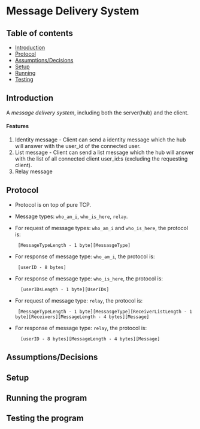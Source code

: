 # Message Delivery System

## Table of contents

* [Introduction](#introduction)
* [Protocol](#protocol)
* [Assumptions/Decisions](#assumptionsdecisions)
* [Setup](#setup)
* [Running](#running-the-program)
* [Testing](#testing-the-program)

## Introduction

A _message delivery system_,
including both the server(hub) and the client.

#### Features

1. Identity message - Client can send a identity message which the hub will answer with the user_id of the connected user.
2. List message - Client can send a list message which the hub will answer with the list of all connected client user_id:s (excluding the requesting client).
3. Relay message

## Protocol

 - Protocol is on top of pure TCP.
 - Message types: `who_am_i`, `who_is_here`, `relay`.
 - For request of message types: `who_am_i` and `who_is_here`, the protocol is:
        
        [MessageTypeLength - 1 byte][MessasgeType]
        
  - For response of message type: `who_am_i`, the protocol is:
         
         [userID - 8 bytes]
         
  - For response of message type: `who_is_here`, the protocol is:
          
          [userIDsLength - 1 byte][UserIDs]
        
 - For request of message type: `relay`, the protocol is:
         
        [MessageTypeLength - 1 byte][MessasgeType][ReceiverListLength - 1 byte][Receivers][MessageLength - 4 bytes][Message]
       
 - For response of message type: `relay`, the protocol is:
         
         [userID - 8 bytes][MessageLength - 4 bytes][Message]
        
## Assumptions/Decisions

## Setup

## Running the program

## Testing the program